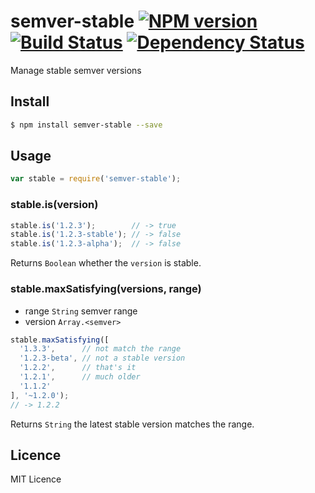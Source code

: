 # semver-stable [![NPM version](https://badge.fury.io/js/semver-stable.svg)](http://badge.fury.io/js/semver-stable) [![Build Status](https://travis-ci.org/kaelzhang/node-semver-stable.svg?branch=master)](https://travis-ci.org/kaelzhang/node-semver-stable) [![Dependency Status](https://gemnasium.com/kaelzhang/node-semver-stable.svg)](https://gemnasium.com/kaelzhang/node-semver-stable)

Manage stable semver versions

## Install

```bash
$ npm install semver-stable --save
```

## Usage

```js
var stable = require('semver-stable');
```

### stable.is(version)

```js
stable.is('1.2.3');        // -> true
stable.is('1.2.3-stable'); // -> false
stable.is('1.2.3-alpha');  // -> false
```

Returns `Boolean` whether the `version` is stable.


### stable.maxSatisfying(versions, range)

- range `String` semver range
- version `Array.<semver>`

```js
stable.maxSatisfying([
  '1.3.3',      // not match the range
  '1.2.3-beta', // not a stable version
  '1.2.2',      // that's it
  '1.2.1',      // much older
  '1.1.2'
], '~1.2.0');
// -> 1.2.2
```

Returns `String` the latest stable version matches the range.

## Licence

MIT Licence
